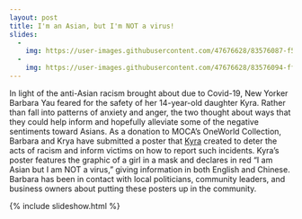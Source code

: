 ```yaml
---
layout: post
title: I'm an Asian, but I'm NOT a virus!
slides:
  -
    img: https://user-images.githubusercontent.com/47676628/83576087-f5c1f900-a4fe-11ea-94eb-201743a1a238.jpg
  -
    img: https://user-images.githubusercontent.com/47676628/83576094-ff4b6100-a4fe-11ea-9341-ec3ebd075f6a.jpg
---
```


In light of the anti-Asian racism brought about due to Covid-19, New Yorker Barbara Yau feared for the safety of her 14-year-old daughter Kyra. Rather than fall into patterns of anxiety and anger, the two thought about ways that they could help inform and hopefully alleviate some of the negative sentiments toward Asians. As a donation to MOCA’s OneWorld Collection, Barbara and Krya have submitted a poster that [Kyra](https://www.instagram.com/skye_artemis/) created to deter the acts of racism and inform victims on how to report such incidents. Kyra’s poster features the graphic of a girl in a mask and declares in red “I am Asian but I am NOT a virus,” giving information in both English and Chinese. Barbara has been in contact with local politicians, community leaders, and business owners about putting these posters up in the community.  

{% include slideshow.html %}



